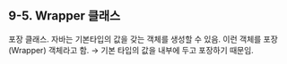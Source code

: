 ## 9-5. Wrapper 클래스


포장 클래스. 자바는 기본타입의 값을 갖는 객체를 생성할 수 있음. 이런 객체를 포장 (Wrapper) 객체라고 함. → 기본 타입의 값을 내부에 두고 포장하기 때문임.